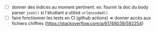 - [ ] donner des indices au moment pertinent. ex: fournir la doc du body parser `json()` si l'étudiant a utilisé `urlencoded()`
- [ ] faire fonctionner les tests en CI (github actions) => donner accès aux fichiers chiffrés (https://stackoverflow.com/a/61748039/592254)
